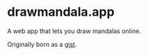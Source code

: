 # drawmandala.app

A web app that lets you draw mandalas online.

Originally born as a [gist](https://gist.github.com/Garciat/05754d64c9f59ea847284cc280eab897).
